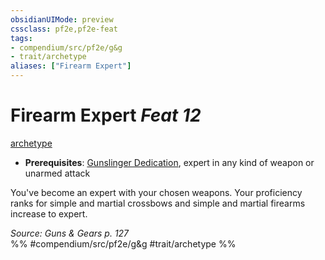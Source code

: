 ```yaml
---
obsidianUIMode: preview
cssclass: pf2e,pf2e-feat
tags:
- compendium/src/pf2e/g&g
- trait/archetype
aliases: ["Firearm Expert"]
---
```

# Firearm Expert  *Feat 12*  
[archetype](archetype.md "Archetype Feat Trait")  

- **Prerequisites**: [Gunslinger Dedication](gunslinger-dedication-g-g.md), expert in any kind of weapon or unarmed attack

You've become an expert with your chosen weapons. Your proficiency ranks for simple and martial crossbows and simple and martial firearms increase to expert.

*Source: Guns & Gears p. 127*  
%% #compendium/src/pf2e/g&g #trait/archetype %%